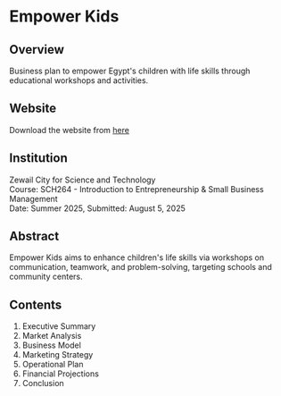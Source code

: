 # Empower Kids

## Overview
Business plan to empower Egypt's children with life skills through educational workshops and activities.

## Website
Download the website from [here](https://drive.google.com/drive/folders/1wxZnbP8C95ChWXClenPZDTa2mPdV7Ph8?usp=drive_link)

## Institution
Zewail City for Science and Technology  
Course: SCH264 - Introduction to Entrepreneurship & Small Business Management    
Date: Summer 2025, Submitted: August 5, 2025

## Abstract
Empower Kids aims to enhance children's life skills via workshops on communication, teamwork, and problem-solving, targeting schools and community centers.

## Contents
1. Executive Summary
2. Market Analysis
3. Business Model
4. Marketing Strategy
5. Operational Plan
6. Financial Projections
7. Conclusion
